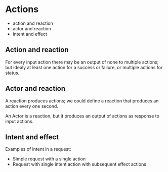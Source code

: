 # Actions

* action and reaction
* actor and reaction
* intent and effect

## Action and reaction

For every input action there may be an output of none to multiple actions; but idealy at least one action for a success or failure, or multiple actions for status.

## Actor and reaction

A reaction produces actions; we could define a reaction that produces an action every one second.

An Actor is a reaction, but it produces an output of actions as response to input actions.

## Intent and effect

Examples of intent in a request:

* Simple request with a single action
* Request with single intent action with subsequent effect actions
